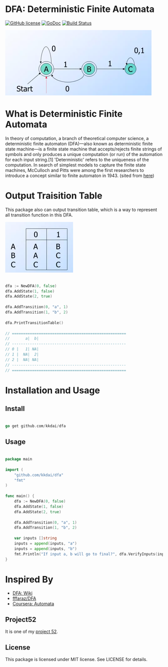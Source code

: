 DFA: Deterministic Finite Automata
==============

[![GitHub license](https://img.shields.io/badge/license-MIT-blue.svg)](https://raw.githubusercontent.com/kkdai/dfa/master/LICENSE)  [![GoDoc](https://godoc.org/github.com/kkdai/pubsub?status.svg)](https://godoc.org/github.com/kkdai/dfa)  [![Build Status](https://travis-ci.org/kkdai/dfa.svg?branch=master)](https://travis-ci.org/kkdai/dfa)


![image](images/DFA-1.png)

What is Deterministic Finite Automata
=============
In theory of computation, a branch of theoretical computer science, a deterministic finite automaton (DFA)—also known as deterministic finite state machine—is a finite state machine that accepts/rejects finite strings of symbols and only produces a unique computation (or run) of the automation for each input string.[1] 'Deterministic' refers to the uniqueness of the computation. In search of simplest models to capture the finite state machines, McCulloch and Pitts were among the first researchers to introduce a concept similar to finite automaton in 1943.  (sited from [here](https://en.wikipedia.org/wiki/Deterministic_finite_automaton))


Output Traisition Table
=============

This package also can output transition table, which is a way to represent all transition function in this DFA.


![image](images/DFA1-TT.png)

```go

dfa := NewDFA(0, false)
dfa.AddState(1, false)
dfa.AddState(2, true)

dfa.AddTransition(0, "a", 1)
dfa.AddTransition(1, "b", 2)

dfa.PrintTransitionTable()

// ===================================================
// 	     a|	 b|
// ---------------------------------------------------
// 0 |	 1|	NA|
// 1 |	NA|	 2|
// 2 |	NA|	NA|
// ---------------------------------------------------
// ===================================================


```


Installation and Usage
=============


Install
---------------

```go

go get github.com/kkdai/dfa

```

Usage
---------------

```go

package main

import (
    "github.com/kkdai/dfa"
    "fmt"
)

func main() {
	dfa := NewDFA(0, false)
	dfa.AddState(1, false)
	dfa.AddState(2, true)

	dfa.AddTransition(0, "a", 1)
	dfa.AddTransition(1, "b", 2)

	var inputs []string
	inputs = append(inputs, "a")
	inputs = append(inputs, "b")
	fmt.Println("If input a, b will go to final?", dfa.VerifyInputs(inputs) )
}

```

Inspired By
=============

- [DFA: Wiki](https://en.wikipedia.org/wiki/Deterministic_finite_automaton)
- [fffaraz/DFA](https://github.com/fffaraz/DFA)
- [Coursera: Automata](https://class.coursera.org/automata-004/)

Project52
---------------

It is one of my [project 52](https://github.com/kkdai/project52).


License
---------------

This package is licensed under MIT license. See LICENSE for details.
